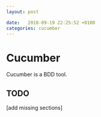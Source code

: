 ```yaml
---
layout: post

date:   2018-09-19 22:25:52 +0100
categories: cucumber
---
```

Cucumber
========

Cucumber is a BDD tool.

TODO
----

\[add missing sections\]
